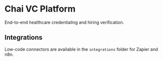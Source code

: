 # Chai VC Platform

End-to-end healthcare credentialing and hiring verification.

## Integrations

Low-code connectors are available in the `integrations` folder for Zapier and n8n.
